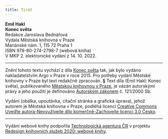 ```yaml
---
title: Tiráž
---
```


**Emil Hakl    
Konec světa**  
Redakce Jaroslava Bednářová  
Vydala Městská knihovna v Praze  
Mariánské nám. 1, 115 72 Praha 1  
ISBN 978-80-274-2798-7 (webová kniha)  
V MKP 2. elektronické vydání z 14. 10. 2022.

***

Znění tohoto textu vychází z díla [Konec světa](https://search.mlp.cz/cz/titul/konec-sveta/4146183/#book-content) tak, jak bylo vydáno nakladatelstvím Argo v Praze v roce 2015. Pro potřeby vydání Městské knihovny v Praze byl text redakčně zpracován.
**§**
Text díla (Emil Hakl: Konec světa), publikovaného [Městskou knihovnou v Praze](https://www.mlp.cz/cz/), je vázán autorskými právy a jeho použití je definováno [Autorským zákonem](https://www.mkcr.cz/predpisy-zakonu-709.html) č. 121/2000 Sb.

Vydání (obálka, upoutávka, citační stránka a grafická úprava), jehož autorem je Městská knihovna v Praze, podléhá licenci [Creative Commons Uveďte autora-Nevyužívejte dílo komerčně-Zachovejte licenci 3.0 Česko](https://creativecommons.org/licenses/by-nc-sa/3.0/cz/).


***

Vydání webové knihy podpořila [Technologická agentura ČR](https://www.tacr.cz/) v projektu [Redesign knihovních služeb 2020: webové knihy](https://starfos.tacr.cz/cs/project/TL04000391).